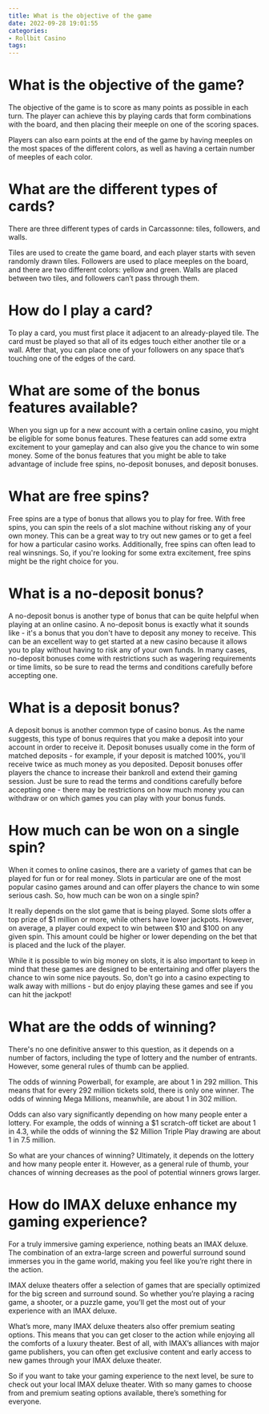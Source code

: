```yaml
---
title: What is the objective of the game
date: 2022-09-28 19:01:55
categories:
- Rollbit Casino
tags:
---
```



#  What is the objective of the game?

The objective of the game is to score as many points as possible in each turn. The player can achieve this by playing cards that form combinations with the board, and then placing their meeple on one of the scoring spaces.

Players can also earn points at the end of the game by having meeples on the most spaces of the different colors, as well as having a certain number of meeples of each color.

# What are the different types of cards?

There are three different types of cards in Carcassonne: tiles, followers, and walls.

Tiles are used to create the game board, and each player starts with seven randomly drawn tiles. Followers are used to place meeples on the board, and there are two different colors: yellow and green. Walls are placed between two tiles, and followers can’t pass through them.

# How do I play a card?

To play a card, you must first place it adjacent to an already-played tile. The card must be played so that all of its edges touch either another tile or a wall. After that, you can place one of your followers on any space that’s touching one of the edges of the card.

#  What are some of the bonus features available?

When you sign up for a new account with a certain online casino, you might be eligible for some bonus features. These features can add some extra excitement to your gameplay and can also give you the chance to win some money. Some of the bonus features that you might be able to take advantage of include free spins, no-deposit bonuses, and deposit bonuses.

# What are free spins?

Free spins are a type of bonus that allows you to play for free. With free spins, you can spin the reels of a slot machine without risking any of your own money. This can be a great way to try out new games or to get a feel for how a particular casino works. Additionally, free spins can often lead to real winsnings. So, if you're looking for some extra excitement, free spins might be the right choice for you.

# What is a no-deposit bonus?

A no-deposit bonus is another type of bonus that can be quite helpful when playing at an online casino. A no-deposit bonus is exactly what it sounds like - it's a bonus that you don't have to deposit any money to receive. This can be an excellent way to get started at a new casino because it allows you to play without having to risk any of your own funds. In many cases, no-deposit bonuses come with restrictions such as wagering requirements or time limits, so be sure to read the terms and conditions carefully before accepting one.

# What is a deposit bonus?

A deposit bonus is another common type of casino bonus. As the name suggests, this type of bonus requires that you make a deposit into your account in order to receive it. Deposit bonuses usually come in the form of matched deposits - for example, if your deposit is matched 100%, you'll receive twice as much money as you deposited. Deposit bonuses offer players the chance to increase their bankroll and extend their gaming session. Just be sure to read the terms and conditions carefully before accepting one - there may be restrictions on how much money you can withdraw or on which games you can play with your bonus funds.

#  How much can be won on a single spin?

When it comes to online casinos, there are a variety of games that can be played for fun or for real money. Slots in particular are one of the most popular casino games around and can offer players the chance to win some serious cash. So, how much can be won on a single spin?

It really depends on the slot game that is being played. Some slots offer a top prize of $1 million or more, while others have lower jackpots. However, on average, a player could expect to win between $10 and $100 on any given spin. This amount could be higher or lower depending on the bet that is placed and the luck of the player.

While it is possible to win big money on slots, it is also important to keep in mind that these games are designed to be entertaining and offer players the chance to win some nice payouts. So, don't go into a casino expecting to walk away with millions - but do enjoy playing these games and see if you can hit the jackpot!

#  What are the odds of winning?

There's no one definitive answer to this question, as it depends on a number of factors, including the type of lottery and the number of entrants. However, some general rules of thumb can be applied.

The odds of winning Powerball, for example, are about 1 in 292 million. This means that for every 292 million tickets sold, there is only one winner. The odds of winning Mega Millions, meanwhile, are about 1 in 302 million.

Odds can also vary significantly depending on how many people enter a lottery. For example, the odds of winning a $1 scratch-off ticket are about 1 in 4.3, while the odds of winning the $2 Million Triple Play drawing are about 1 in 7.5 million.

So what are your chances of winning? Ultimately, it depends on the lottery and how many people enter it. However, as a general rule of thumb, your chances of winning decreases as the pool of potential winners grows larger.

#  How do IMAX deluxe enhance my gaming experience?

For a truly immersive gaming experience, nothing beats an IMAX deluxe. The combination of an extra-large screen and powerful surround sound immerses you in the game world, making you feel like you’re right there in the action.

IMAX deluxe theaters offer a selection of games that are specially optimized for the big screen and surround sound. So whether you’re playing a racing game, a shooter, or a puzzle game, you’ll get the most out of your experience with an IMAX deluxe.

What’s more, many IMAX deluxe theaters also offer premium seating options. This means that you can get closer to the action while enjoying all the comforts of a luxury theater. Best of all, with IMAX’s alliances with major game publishers, you can often get exclusive content and early access to new games through your IMAX deluxe theater.

So if you want to take your gaming experience to the next level, be sure to check out your local IMAX deluxe theater. With so many games to choose from and premium seating options available, there’s something for everyone.